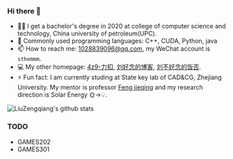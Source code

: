### Hi there 👋

- 👨‍🎓 I get a bachelor's degree in 2020 at college of computer science and technology, China university of petroleum(UPC).
- 🔭 Commonly used programming languages: C++, CUDA, Python, java
- 📫 How to reach me: 1028839096@qq.com, my WeChat account is ``sthemmm``.
- 💻 My other homepage: [4z9-力扣](https://leetcode.cn/u/4z9/), [刘好念的博客](https://blog.csdn.net/Strengthennn), [刘不好念的饭否](http://fanfou.com/~_8H84Xqs4DA).
- ⚡ Fun fact: I am currently studing at State key lab of CAD&CG, Zhejiang University. My mentor is professor [Feng jieqing](https://person.zju.edu.cn/jqfeng) and my research direction is Solar Energy 🌞->💡.

![LiuZengqiang's github stats](https://github-readme-stats.vercel.app/api?username=LiuZengqiang&show_icons=true&theme=radical)

### TODO
- GAMES202
- GAMES301
